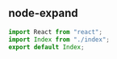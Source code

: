 ## node-expand

```jsx
import React from "react";
import Index from "./index";
export default Index;
```
